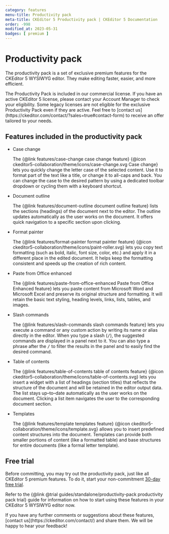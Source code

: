 ```yaml
---
category: features
menu-title: Productivity pack
meta-title: CKEditor 5 Productivity pack | CKEditor 5 Documentation
order: -998
modified_at: 2023-05-31
badges: [ premium ]
---
```


# Productivity pack

The productivity pack is a set of exclusive premium features for the CKEditor&nbsp;5 WYSIWYG editor. They make editing faster, easier, and more efficient.

<info-box>
	The Productivity Pack is included in our commercial license. If you have an active CKEditor  5 license, please contact your Account Manager to check your eligibility. Some legacy licenses are not eligible for the exclusive Productivity Pack even if they are active. Feel free to [contact us](https://ckeditor.com/contact/?sales=true#contact-form) to receive an offer tailored to your needs.
</info-box>

## Features included in the productivity pack

* Case change

	The {@link features/case-change case change feature} {@icon ckeditor5-collaboration/theme/icons/case-change.svg Case change} lets you quickly change the letter case of the selected content. Use it to format part of the text like a title, or change it to all-caps and back. You can change the case to the desired pattern by using a dedicated toolbar dropdown or cycling them with a keyboard shortcut.

* Document outline

	The {@link features/document-outline document outline feature} lists the sections (headings) of the document next to the editor. The outline updates automatically as the user works on the document. It offers quick navigation to a specific section upon clicking.

* Format painter

	The {@link features/format-painter format painter feature} {@icon ckeditor5-collaboration/theme/icons/paint-roller.svg} lets you copy text formatting (such as bold, italic, font size, color, etc.) and apply it in a different place in the edited document. It helps keep the formatting consistent and speeds up the creation of rich content.

* Paste from Office enhanced

	The {@link features/paste-from-office-enhanced Paste from Office Enhanced feature} lets you paste content from Microsoft Word and Microsoft Excel and preserve its original structure and formatting. It will retain the basic text styling, heading levels, links, lists, tables, and images.

* Slash commands

	The {@link features/slash-commands slash commands feature} lets you execute a command or any custom action by writing its name or alias directly in the editor. When you type a slash (<kbd>/</kbd>), the suggested commands are displayed in a panel next to it. You can also type a phrase after the <kbd>/</kbd> to filter the results in the panel and to easily find the desired command.

* Table of contents

	The {@link features/table-of-contents table of contents feature} {@icon ckeditor5-collaboration/theme/icons/table-of-contents.svg} lets you insert a widget with a list of headings (section titles) that reflects the structure of the document and will be retained in the editor output data. The list stays up–to–date automatically as the user works on the document. Clicking a list item navigates the user to the corresponding document section.

* Templates

	The {@link features/template templates feature} {@icon ckeditor5-collaboration/theme/icons/template.svg} allows you to insert predefined content structures into the document. Templates can provide both smaller portions of content (like a formatted table) and base structures for entire documents (like a formal letter template).

## Free trial

Before committing, you may try out the productivity pack, just like all CKEditor&nbsp;5 premium features. To do it, start your non-commitment [30-day free trial](https://orders.ckeditor.com/trial/premium-features).

Refer to the {@link @trial guides/standalone/productivity-pack productivity pack trial} guide for information on how to start using these features in your CKEditor&nbsp;5 WYSIWYG editor now.

<info-box>
	If you have any further comments or suggestions about these features, [contact us](https://ckeditor.com/contact/) and share them. We will be happy to hear your feedback!
</info-box>
